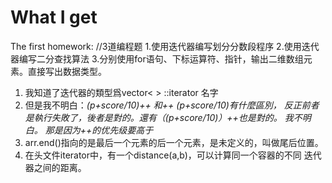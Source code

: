 # What I get
The first homework:
//3道编程题
1.使用迭代器编写划分分数段程序
2.使用迭代器编写二分查找算法
3.分别使用for语句、下标运算符、指针，输出二维数组元素。直接写出数据类型。



1. 我知道了迭代器的類型爲vector< > ::iterator 名字
2. 但是我不明白：*(p+score/10)++ 和++ *(p+score/10)有什麼區別，
反正前者是執行失敗了，後者是對的。還有（*(p+score/10)）++也是對的。
我不明白。
那是因为++的优先级要高于*
3. arr.end()指向的是最后一个元素的后一个元素，是未定义的，叫做尾后位置。
4. 在头文件iterator中，有一个distance(a,b)，可以计算同一个容器的不同
迭代器之间的距离。
